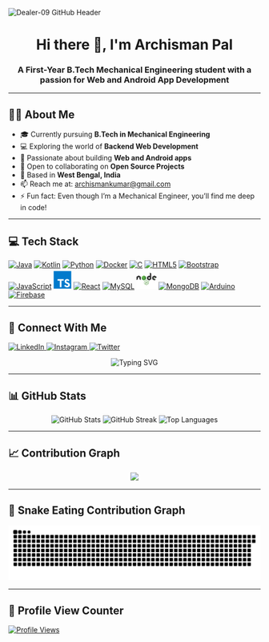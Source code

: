 ![Dealer-09 GitHub Header](https://user-images.githubusercontent.com/74038190/225813708-98b745f2-7d22-48cf-9150-083f1b00d6c9.gif)

<h1 align="center">Hi there 👋, I'm Archisman Pal</h1>
<h3 align="center">A First-Year B.Tech Mechanical Engineering student with a passion for Web and Android App Development</h3>

---

## 🧑‍💻 About Me

- 🎓 Currently pursuing **B.Tech in Mechanical Engineering**
- 💻 Exploring the world of **Backend Web Development**
- 📱 Passionate about building **Web and Android apps**
- 🤝 Open to collaborating on **Open Source Projects**
- 📍 Based in **West Bengal, India**
- 📫 Reach me at: [archismankumar@gmail.com](mailto:archismankumar@gmail.com)
- ⚡ Fun fact: Even though I’m a Mechanical Engineer, you’ll find me deep in code!

---

## 💻 Tech Stack

<p align="left">
  <a href="https://www.java.com"><img src="https://raw.githubusercontent.com/danielcranney/readme-generator/main/public/icons/skills/java-colored.svg" width="36" height="36" alt="Java"/></a>
  <a href="https://kotlinlang.org"><img src="https://raw.githubusercontent.com/danielcranney/readme-generator/main/public/icons/skills/kotlin-colored.svg" width="36" height="36" alt="Kotlin"/></a>
  <a href="https://www.python.org"><img src="https://raw.githubusercontent.com/danielcranney/readme-generator/main/public/icons/skills/python-colored.svg" width="36" height="36" alt="Python"/></a>
  <a href="https://www.docker.com"><img src="https://raw.githubusercontent.com/danielcranney/readme-generator/main/public/icons/skills/docker-colored.svg" width="36" height="36" alt="Docker"/></a>
  <a href="https://en.wikipedia.org/wiki/C_(programming_language)"><img src="https://raw.githubusercontent.com/danielcranney/readme-generator/main/public/icons/skills/c-colored.svg" width="36" height="36" alt="C"/></a>
  <a href="https://developer.mozilla.org/en-US/docs/Web/HTML"><img src="https://raw.githubusercontent.com/danielcranney/readme-generator/main/public/icons/skills/html5-colored.svg" width="36" height="36" alt="HTML5"/></a>
  <a href="https://getbootstrap.com"><img src="https://raw.githubusercontent.com/danielcranney/readme-generator/main/public/icons/skills/bootstrap-colored.svg" width="36" height="36" alt="Bootstrap"/></a>
  <a href="https://www.javascript.com"><img src="https://raw.githubusercontent.com/danielcranney/readme-generator/main/public/icons/skills/javascript-colored.svg" width="36" height="36" alt="JavaScript"/></a>
  <a href="https://www.typescriptlang.org"><img src="https://raw.githubusercontent.com/devicons/devicon/master/icons/typescript/typescript-original.svg" width="36" height="36" alt="TypeScript"/></a>
  <a href="https://reactjs.org"><img src="https://raw.githubusercontent.com/danielcranney/readme-generator/main/public/icons/skills/react-colored.svg" width="36" height="36" alt="React"/></a>
  <a href="https://www.mysql.com"><img src="https://raw.githubusercontent.com/danielcranney/readme-generator/main/public/icons/skills/mysql-colored.svg" width="36" height="36" alt="MySQL"/></a>
  <a href="https://nodejs.org"><img src="https://raw.githubusercontent.com/devicons/devicon/master/icons/nodejs/nodejs-original-wordmark.svg" width="40" height="40" alt="Node.js"/></a>
  <a href="https://www.mongodb.com"><img src="https://raw.githubusercontent.com/danielcranney/readme-generator/main/public/icons/skills/mongodb-colored.svg" width="36" height="36" alt="MongoDB"/></a>
  <a href="https://www.arduino.cc"><img src="https://raw.githubusercontent.com/danielcranney/readme-generator/main/public/icons/skills/arduino-colored.svg" width="36" height="36" alt="Arduino"/></a>
  <a href="https://firebase.google.com"><img src="https://raw.githubusercontent.com/danielcranney/readme-generator/main/public/icons/skills/firebase-colored.svg" width="36" height="36" alt="Firebase"/></a>
</p>

---

## 🔗 Connect With Me

<p align="left">
  <a href="https://in.linkedin.com/in/archisman-pal-32554632a" target="_blank">
    <img src="https://raw.githubusercontent.com/rahuldkjain/github-profile-readme-generator/master/src/images/icons/Social/linked-in-alt.svg" alt="LinkedIn" width="40" height="30"/>
  </a>
  <a href="https://www.instagram.com/archis__0909" target="_blank">
    <img src="https://raw.githubusercontent.com/rahuldkjain/github-profile-readme-generator/master/src/images/icons/Social/instagram.svg" alt="Instagram" width="40" height="30"/>
  </a>
  <a href="https://x.com/ArchismanPal2" target="_blank">
    <img src="https://raw.githubusercontent.com/rahuldkjain/github-profile-readme-generator/master/src/images/icons/Social/twitter.svg" alt="Twitter" width="40" height="30"/>
  </a>
</p>

<p align="center">
  <img src="https://readme-typing-svg.herokuapp.com?font=Hack+Nerd+Font&duration=2000&pause=500&color=E6EDF3&center=true&width=435&lines=Feel+free+to+connect+with+me+%F0%9F%98%8A" alt="Typing SVG"/>
</p>

---

## 📊 GitHub Stats

<p align="center">
  <img src="https://github-readme-stats.vercel.app/api?username=Dealer-09&show_icons=true&count_private=true&theme=tokyonight&hide_border=true" alt="GitHub Stats"/>
  <img src="https://github-readme-streak-stats.herokuapp.com/?user=Dealer-09&theme=tokyonight&hide_border=true" alt="GitHub Streak"/>
  <img src="https://github-readme-stats.vercel.app/api/top-langs/?username=Dealer-09&layout=compact&theme=tokyonight&hide_border=true" alt="Top Languages"/>
</p>

---

## 📈 Contribution Graph

<p align="center">
  <img src="https://github-readme-activity-graph.vercel.app/graph?username=Dealer-09&theme=github-compact&custom_title=My%20GitHub%20Contribution%20Graph&radius=16&hide_border=true&area=true" />
</p>

---

## 🐍 Snake Eating Contribution Graph

<p align="center">
  <img src="https://github.com/Dealer-09/Dealer-09/blob/main/github-user-contribution.svg" alt="Snake animation">
</p>

---

## 🔢 Profile View Counter

<p align="left">
  <a href="https://github.com/Dealer-09">
    <img src="https://komarev.com/ghpvc/?username=Dealer-09&style=for-the-badge&color=red" alt="Profile Views" height="30"/>
  </a>
</p>

